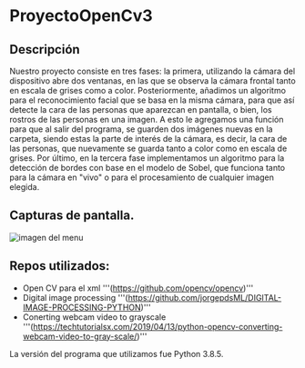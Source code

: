 # ProyectoOpenCv3

## Descripción
Nuestro proyecto consiste en tres fases: la primera, utilizando la cámara del dispositivo abre dos ventanas, en las que se observa la cámara frontal tanto en escala de grises como a color. Posteriormente, añadimos un algoritmo para el reconocimiento facial que se basa en la misma cámara, para que así detecte la cara de las personas que aparezcan en pantalla, o bien, los rostros de las personas en una imagen. A esto le agregamos una función para que al salir del programa, se guarden dos imágenes nuevas en la carpeta, siendo estas la parte de interés de la cámara, es decir, la cara de las personas, que nuevamente se guarda tanto a color como en escala de grises. Por último, en la tercera fase implementamos un algoritmo para la detección de bordes con base en el modelo de Sobel, que funciona tanto para la cámara en "vivo" o para el procesamiento de cualquier imagen elegida. 

## Capturas de pantalla.

![imagen del menu]()

## Repos utilizados:
- Open CV para el xml '''(https://github.com/opencv/opencv)'''
- Digital image processing '''(https://github.com/jorgepdsML/DIGITAL-IMAGE-PROCESSING-PYTHON)'''
- Conerting webcam video to grayscale '''(https://techtutorialsx.com/2019/04/13/python-opencv-converting-webcam-video-to-gray-scale/)'''

La versión del programa que utilizamos fue Python 3.8.5.


